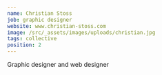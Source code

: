 ```yaml
---
name: Christian Stoss
job: graphic designer
website: www.christian-stoss.com
image: /src/_assets/images/uploads/christian.jpg
tags: collective
position: 2
---
```

Graphic designer and web designer